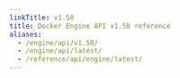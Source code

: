 ```yaml
---
linkTitle: v1.50
title: Docker Engine API v1.50 reference
aliases:
  - /engine/api/v1.50/
  - /engine/api/latest/
  - /reference/api/engine/latest/
---
```


